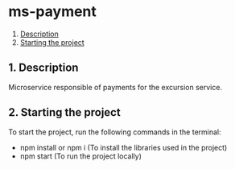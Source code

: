 # ms-payment

1. [Description](#1-Description)
2. [Starting the project](2#-Starting-the-project)

## 1. Description

Microservice responsible of payments for the excursion service.

## 2. Starting the project

To start the project, run the following commands in the terminal:
- npm install or npm i (To install the libraries used in the project)
- npm start (To run the project locally)